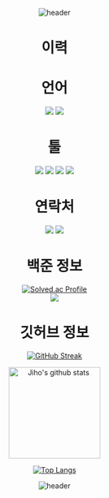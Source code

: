 <div align="center">

![header](https://capsule-render.vercel.app/api?type=waving&height=250&color=%20666161&text=Welcome&section=header&fontSize=60&fontColor=918c8c&rotate=0&desc=My%20Github%20Profile&descAlign=62&descAlignY=55&descSize=30&fontAlignY=40)

# 이력

# 언어
<img src="https://img.shields.io/badge/C%23-239120?style=for-the-badge&logo=c-sharp&logoColor=white"/>

<img src="https://img.shields.io/badge/C%2B%2B-00599C?style=for-the-badge&logo=c%2B%2B&logoColor=white"/>

# 툴

<img src="https://img.shields.io/badge/Visual%20Studio-5C2D91?style=for-the-badge&logo=VisualStudio&logoColor=white"/>

<img src="https://img.shields.io/badge/Visual%20Studio%20Code-007ACC?style=for-the-badge&logo=VisualStudioCode&logoColor=black%22%3E"/>

<img src="https://img.shields.io/badge/Rider-000000?style=for-the-badge&logo=Rider&logoColor=white"/>

<img src="https://img.shields.io/badge/Unity-100000?style=for-the-badge&logo=unity&logoColor=white"/>

# 연락처
<img src="https://img.shields.io/badge/jiho0995-5865F2?style=for-the-badge&logo=Discord&logoColor=white"/></a>
<a href="https://www.instagram.com/jih0_08" target="_blank"><img src="https://img.shields.io/badge/Instagram-E4405F?style=for-the-badge&logo=Instagram&logoColor=white"/></a>

# 백준 정보
[![Solved.ac Profile](http://mazassumnida.wtf/api/v2/generate_badge?boj=cogito08)](https://solved.ac/cogito08/)<br>
<img src="http://mazandi.herokuapp.com/api?handle={cogito08}&theme=dark"/>

# 깃허브 정보
<a href="https://git.io/streak-stats"><img src="https://streak-stats.demolab.com?user=jiho08&theme=dark&locale=ko" alt="GitHub Streak" /></a>

<a href="https://github.com/jiho08"><img align="center" style="height:180px" src="https://github-readme-stats.vercel.app/api?username=jiho08&show_icons=true&include_all_commits=true&theme=dracula&hide_border=true" alt="Jiho's github stats" /></a>

[![Top Langs](https://github-readme-stats.vercel.app/api/top-langs/?username=jiho08&theme=dracula&layout=compact)](https://github.com/anuraghazra/github-readme-stats)<br>

![header](https://capsule-render.vercel.app/api?type=waving&height=250&color=%20666161&&section=footer)
